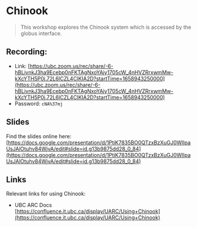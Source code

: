 # Chinook
> This workshop explores the Chinook system which is accessed by the globus interface.

## Recording:
- Link: [https://ubc.zoom.us/rec/share/-6-hBLivnkJ3ha9Ecebp0nFKTAgNxoYAjy1705cW_4nHVZRrxwmMw-kXcYTH5P0j.72L6lCZL4CIKIA2D?startTime=1658943250000](https://ubc.zoom.us/rec/share/-6-hBLivnkJ3ha9Ecebp0nFKTAgNxoYAjy1705cW_4nHVZRrxwmMw-kXcYTH5P0j.72L6lCZL4CIKIA2D?startTime=1658943250000)
- Password: ```cNA%37mj```



## Slides

Find the slides online here: [https://docs.google.com/presentation/d/1PtiK7835BO0QTzxBzXuGJ0WIIpaUsJAlOtuhv84WjvA/edit#slide=id.g13b9875dd28_0_84](https://docs.google.com/presentation/d/1PtiK7835BO0QTzxBzXuGJ0WIIpaUsJAlOtuhv84WjvA/edit#slide=id.g13b9875dd28_0_84)



## Links

Relevant links for using Chinook:
- UBC ARC Docs [https://confluence.it.ubc.ca/display/UARC/Using+Chinook](https://confluence.it.ubc.ca/display/UARC/Using+Chinook) 






